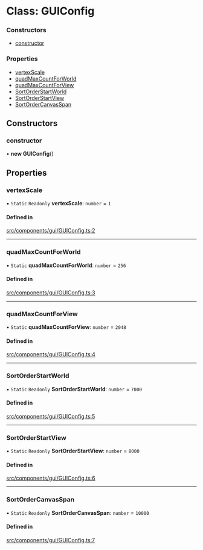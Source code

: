 # Class: GUIConfig

### Constructors

- [constructor](GUIConfig.md#constructor)

### Properties

- [vertexScale](GUIConfig.md#vertexscale)
- [quadMaxCountForWorld](GUIConfig.md#quadmaxcountforworld)
- [quadMaxCountForView](GUIConfig.md#quadmaxcountforview)
- [SortOrderStartWorld](GUIConfig.md#sortorderstartworld)
- [SortOrderStartView](GUIConfig.md#sortorderstartview)
- [SortOrderCanvasSpan](GUIConfig.md#sortordercanvasspan)

## Constructors

### constructor

• **new GUIConfig**()

## Properties

### vertexScale

▪ `Static` `Readonly` **vertexScale**: `number` = `1`

#### Defined in

[src/components/gui/GUIConfig.ts:2](https://github.com/Orillusion/orillusion/blob/main/src/components/gui/GUIConfig.ts#L2)

___

### quadMaxCountForWorld

▪ `Static` **quadMaxCountForWorld**: `number` = `256`

#### Defined in

[src/components/gui/GUIConfig.ts:3](https://github.com/Orillusion/orillusion/blob/main/src/components/gui/GUIConfig.ts#L3)

___

### quadMaxCountForView

▪ `Static` **quadMaxCountForView**: `number` = `2048`

#### Defined in

[src/components/gui/GUIConfig.ts:4](https://github.com/Orillusion/orillusion/blob/main/src/components/gui/GUIConfig.ts#L4)

___

### SortOrderStartWorld

▪ `Static` `Readonly` **SortOrderStartWorld**: `number` = `7000`

#### Defined in

[src/components/gui/GUIConfig.ts:5](https://github.com/Orillusion/orillusion/blob/main/src/components/gui/GUIConfig.ts#L5)

___

### SortOrderStartView

▪ `Static` `Readonly` **SortOrderStartView**: `number` = `8000`

#### Defined in

[src/components/gui/GUIConfig.ts:6](https://github.com/Orillusion/orillusion/blob/main/src/components/gui/GUIConfig.ts#L6)

___

### SortOrderCanvasSpan

▪ `Static` `Readonly` **SortOrderCanvasSpan**: `number` = `10000`

#### Defined in

[src/components/gui/GUIConfig.ts:7](https://github.com/Orillusion/orillusion/blob/main/src/components/gui/GUIConfig.ts#L7)
